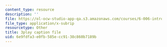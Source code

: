 ```yaml
---
content_type: resource
description: ''
file: https://ol-ocw-studio-app-qa.s3.amazonaws.com/courses/6-006-introduction-to-algorithms-fall-2011/6e9fdfa3e0fb585ecc9138c860b7189b_FNeL18KsWPc.srt
file_type: application/x-subrip
resourcetype: Other
title: 3play caption file
uid: 6e9fdfa3-e0fb-585e-cc91-38c860b7189b
---
```

